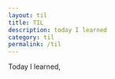 ```yaml
---
layout: til
title: TIL
description: today I learned
category: til
permalink: /til
---
```


Today I learned,